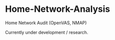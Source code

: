 # Home-Network-Analysis
Home Network Audit (OpenVAS, NMAP)

Currently under development / research.

